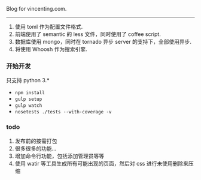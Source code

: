 Blog for vincenting.com.

- - -

1. 使用 toml 作为配置文件格式.
2. 前端使用了 semantic 的 less 文件，同时使用了 coffee script.
3. 数据库使用 mongo，同时在 tornado 异步 server 的支持下，全部使用异步.
4. 将使用 Whoosh 作为搜索引擎.

### 开始开发

只支持 python 3.*

* `npm install`
* `gulp setup`
* `gulp watch`
* `nosetests ./tests --with-coverage -v`

### todo

1. 发布前的按需打包
2. 很多很多的功能...
3. 增加命令行功能，包括添加管理员等等
4. 使用 watir 等工具生成所有可能出现的页面，然后对 css 进行未使用删除来压缩